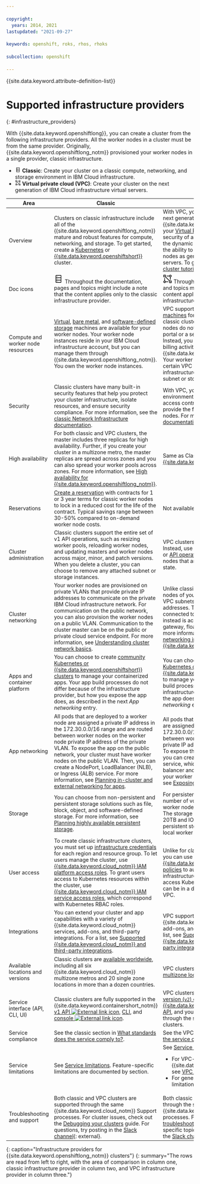 ```yaml
---

copyright: 
  years: 2014, 2021
lastupdated: "2021-09-27"

keywords: openshift, roks, rhos, rhoks

subcollection: openshift

---
```




{{site.data.keyword.attribute-definition-list}}


# Supported infrastructure providers
{: #infrastructure_providers}

With {{site.data.keyword.openshiftlong}}, you can create a cluster from the following infrastructure providers. All the worker nodes in a cluster must be from the same provider. Originally, {{site.data.keyword.openshiftlong_notm}} provisioned your worker nodes in a single provider, classic infrastructure.
* <img src="images/icon-classic.png" alt="Classic infrastructure provider icon" width="15" style="width:15px; border-style: none"/> **Classic**: Create your cluster on a classic compute, networking, and storage environment in IBM Cloud infrastructure.
* <img src="images/icon-vpc.png" alt="VPC infrastructure provider icon" width="15" style="width:15px; border-style: none"/> **Virtual private cloud (VPC)**: Create your cluster on the next generation of IBM Cloud infrastructure virtual servers.

|Area|Classic|VPC|
|----|----|----|
|Overview|Clusters on classic infrastructure include all of the {{site.data.keyword.openshiftlong_notm}} mature and robust features for compute, networking, and storage. To get started, create a [Kubernetes](/docs/containers?topic=containers-cs_cluster_tutorial#cs_cluster_tutorial) or [{{site.data.keyword.openshiftshort}}](/docs/openshift?topic=openshift-openshift_tutorial) cluster.|With VPC, you can create your cluster in the next generation of the {{site.data.keyword.cloud_notm}} platform, in your [Virtual Private Cloud](/docs/vpc?topic=vpc-about-vpc). VPC gives you the security of a private cloud environment with the dynamic scalability of a public cloud, with the ability to deploy your cluster worker nodes as generation 2 compute virtual servers. To get started, try out the [VPC cluster tutorial](/docs/openshift?topic=openshift-vpc_rh_tutorial).|
|Doc icons|<img src="images/icon-classic.png" alt="Classic infrastructure provider icon" width="25" style="width:25px; border-style: none"/> Throughout the documentation, pages and topics might include a note that the content applies only to the classic infrastructure provider.|<img src="images/icon-vpc.png" alt="VPC infrastructure provider icon" width="25" style="width:25px; border-style: none"/> Throughout the documentation, pages and topics might include a note that the content applies only to the VPC infrastructure provider.|
|Compute and worker node resources|[Virtual](/docs/containers?topic=containers-planning_worker_nodes#vm), [bare metal](/docs/containers?topic=containers-planning_worker_nodes#bm), and [software-defined storage](/docs/containers?topic=containers-planning_worker_nodes#sds) machines are available for your worker nodes. Your worker node instances reside in your IBM Cloud infrastructure account, but you can manage them through {{site.data.keyword.openshiftlong_notm}}. You own the worker node instances.|VPC supports [only a select group of virtual machines](/docs/containers?topic=containers-planning_worker_nodes#vm) for your worker nodes. Unlike classic clusters, your VPC cluster worker nodes do not appear in your infrastructure portal or a separate infrastructure bill. Instead, you manage all maintenance and billing activity for the worker nodes through {{site.data.keyword.openshiftlong_notm}}. Your worker node instances are connected to certain VPC instances that do reside in your infrastructure account, such as the VPC subnet or storage volumes.|
|Security|Classic clusters have many built-in security features that help you protect your cluster infrastructure, isolate resources, and ensure security compliance. For more information, see the [classic Network Infrastructure documentation](/docs/cloud-infrastructure?topic=cloud-infrastructure-compare-infrastructure).|With VPC, your cluster runs in an isolated environment in the public cloud. Network access control lists protect the subnets that provide the floating IPs for your worker nodes. For more information, see the [VPC documentation](/docs/vpc?topic=vpc-about-vpc).|
|High availability|For both classic and VPC clusters, the master includes three replicas for high availability. Further, if you create your cluster in a multizone metro, the master replicas are spread across zones and you can also spread your worker pools across zones. For more information, see [High availability for {{site.data.keyword.openshiftlong_notm}}](/docs/containers?topic=containers-ha).|Same as Classic; see [High availability for {{site.data.keyword.openshiftlong_notm}}](/docs/containers?topic=containers-ha).|
|Reservations | [Create a reservation](/docs/containers?topic=containers-reservations) with contracts for 1 or 3 year terms for classic worker nodes to lock in a reduced cost for the life of the contract. Typical savings range between 30-50% compared to on-demand worker node costs. | Not available. |
|Cluster administration|Classic clusters support the entire set of v1 API operations, such as resizing worker pools, reloading worker nodes, and updating masters and worker nodes across major, minor, and patch versions. When you delete a cluster, you can choose to remove any attached subnet or storage instances.|VPC clusters cannot be reloaded or updated. Instead, use the [`worker replace --update` CLI](/docs/containers?topic=containers-kubernetes-service-cli#cli_worker_replace) or [API operation](https://containers.cloud.ibm.com/global/swagger-global-api/#/beta/replaceWorker){: external} to replace worker nodes that are outdated or in a troubled state.|
|Cluster networking|Your worker nodes are provisioned on private VLANs that provide private IP addresses to communicate on the private IBM Cloud infrastructure network. For communication on the public network, you can also provision the worker nodes on a public VLAN. Communication to the cluster master can be on the public or private cloud service endpoint. For more information, see [Understanding cluster network basics](/docs/containers?topic=containers-plan_clusters#plan_basics).|Unlike classic infrastructure, the worker nodes of your VPC cluster are attached to VPC subnets and assigned private IP addresses. The worker nodes are not connected to the public network, which instead is accessed through a public gateway, floating IP, or VPN gateway. For more information, see [Overview of VPC networking in {{site.data.keyword.openshiftlong_notm}}](/docs/containers?topic=containers-vpc-subnets#vpc_basics).|
|Apps and container platform|You can choose to create [community Kubernetes or {{site.data.keyword.openshiftshort}} clusters](/docs/containers?topic=containers-faqs#container_platforms) to manage your containerized apps. Your app build processes do not differ because of the infrastructure provider, but how you expose the app does, as described in the next _App networking_ entry.|You can choose to create [community Kubernetes or {{site.data.keyword.openshiftshort}} clusters](/docs/containers?topic=containers-faqs#container_platforms) to manage your containerized apps. Your app build processes do not differ because of the infrastructure provider, but how you expose the app does, as described in the next _App networking_ entry.|
|App networking|All pods that are deployed to a worker node are assigned a private IP address in the 172.30.0.0/16 range and are routed between worker nodes on the worker node private IP address of the private VLAN. To expose the app on the public network, your cluster must have worker nodes on the public VLAN. Then, you can create a NodePort, LoadBalancer (NLB), or Ingress (ALB) service. For more information, see [Planning in-cluster and external networking for apps](/docs/containers?topic=containers-cs_network_planning).|All pods that are deployed to a worker node are assigned a private IP address in the 172.30.0.0/16 range and are routed between worker nodes on the worker node private IP address of the private VPC subnet. To expose the app on the public network, you can create a Kubernetes `LoadBalancer` service, which provisions a VPC load balancer and public hostname address for your worker nodes. For more information, see [Exposing apps with VPC load balancers](/docs/containers?topic=containers-vpc-lbaas).|
|Storage|You can choose from non-persistent and persistent storage solutions such as file, block, object, and software-defined storage. For more information, see [Planning highly available persistent storage](/docs/containers?topic=containers-storage_planning).|For persistent storage, use [block](/docs/containers?topic=containers-vpc-block). For the number of volumes that can be attached per worker node, see [Volume attachment limits](/docs/vpc?topic=vpc-attaching-block-storage#vol-attach-limits). The storage class limits the volume size to 20TB and IOPS capacity to 20,000. For non-persistent storage, secondary storage on the local worker node is not available.|
|User access|To create classic infrastructure clusters, you must set up [infrastructure credentials](/docs/containers?topic=containers-access-creds) for each region and resource group. To let users manage the cluster, use [{{site.data.keyword.cloud_notm}} IAM platform access roles](/docs/containers?topic=containers-access_reference#iam_platform). To grant users access to Kubernetes resources within the cluster, use [{{site.data.keyword.cloud_notm}} IAM service access roles](/docs/containers?topic=containers-access_reference#service), which correspond with Kubernetes RBAC roles.|Unlike for classic infrastructure, with VPC, you can use only [{{site.data.keyword.cloud_notm}} IAM access policies](/docs/vpc?topic=vpc-iam-getting-started) to authorize users to create infrastructure, manage your cluster, and access Kubernetes resources. The cluster can be in a different resource group than the VPC.|
|Integrations|You can extend your cluster and app capabilities with a variety of {{site.data.keyword.cloud_notm}} services, add-ons, and third-party integrations. For a list, see [Supported {{site.data.keyword.cloud_notm}} and third-party integrations](/docs/containers?topic=containers-supported_integrations).|VPC supports a select list of supported {{site.data.keyword.cloud_notm}} services, add-ons, and third-party integrations. For a list, see [Supported {{site.data.keyword.cloud_notm}} and third-party integrations](/docs/containers?topic=containers-supported_integrations).|
|Available locations and versions|Classic clusters are [available worldwide](/docs/containers?topic=containers-regions-and-zones#locations), including all six {{site.data.keyword.cloud_notm}} multizone metros and 20 single zone locations in more than a dozen countries.|VPC clusters are available worldwide in the [multizone location](/docs/containers?topic=containers-regions-and-zones#zones-vpc).|
|Service interface (API, CLI, UI)|Classic clusters are fully supported in the {{site.data.keyword.containershort_notm}} [v1 API ![External link icon](../icons/launch-glyph.svg "External link icon")](https://containers.cloud.ibm.com/global/swagger-global-api/#/), [CLI](/docs/containers?topic=containers-kubernetes-service-cli), and [console ![External link icon](../icons/launch-glyph.svg "External link icon")](https://cloud.ibm.com/kubernetes/clusters).|VPC clusters are supported by the [next version (`v2`) of the {{site.data.keyword.containerlong_notm}} API](/docs/containers?topic=containers-cs_api_install), and you can manage your VPC clusters through the same CLI and console as classic clusters.|
|Service compliance|See the classic section in [What standards does the service comply to?](/docs/containers?topic=containers-faqs#standards). | See the VPC section in [What standards does the service comply to?](/docs/containers?topic=containers-faqs#standards). |
|Service limitations|See [Service limitations](/docs/containers?topic=containers-limitations#tech_limits). Feature-specific limitations are documented by section.|See [Service limitations](/docs/containers?topic=containers-limitations#tech_limits).<ul><li>For VPC-specific limitations in {{site.data.keyword.openshiftlong_notm}}, see <a href="/docs/containers?topic=containers-limitations#ks_vpc_gen2_limits">VPC cluster limitations</a>.</li><li>For general VPC infrastructure provider limitations, see <a href="/docs/vpc?topic=vpc-limitations">Limitations</a>.</li></ul>|
|Troubleshooting and support|Both classic and VPC clusters are supported through the same {{site.data.keyword.cloud_notm}} Support processes. For cluster issues, check out the [Debugging your clusters](/docs/containers?topic=containers-debug_clusters) guide. For questions, try posting in the [Slack channel](https://cloud.ibm.com/kubernetes/slack){: external}.|Both classic and VPC clusters are supported through the same {{site.data.keyword.cloud_notm}} Support processes. For cluster issues, check out the [troubleshooting documentation](/docs/containers?topic=containers-debug_clusters) for VPC-specific topics. For questions, try posting in the [Slack channel](https://cloud.ibm.com/kubernetes/slack){: external}.|
{: caption="Infrastructure providers for {{site.data.keyword.openshiftlong_notm}} clusters"}
{: summary="The rows are read from left to right, with the area of comparison in column one, classic infrastructure provider in column two, and VPC infrastructure provider in column three."}




